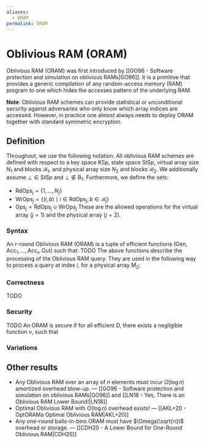 ```yaml
---
aliases:
  - ORAM
permalink: ORAM
---
```

# Oblivious RAM (ORAM)
Oblivious RAM (ORAM) was first introduced by [[GO96 - Software protection and simulation on oblivious RAMs|GO96]]. It is a primitive that provides a generic compilation of any random-access memory (RAM) program to one which hides the accesses pattern of the underlying RAM.

**Note**: Oblivious RAM schemes can provide statistical or unconditional security against adversaries who only know which array indices are accessed. However, in practice one almost always needs to deploy ORAM together with standard symmetric encryption.

## Definition
Throughout, we use the following notation. All oblivious RAM schemes are defined with respect to a key space $\mathsf{KSp}$, state space $\mathsf{StSp}$, virtual array size $N_1$ and blocks $\mathcal{B}_1$, and physical array size $N_2$ and blocks $\mathcal{B}_2$. We additionally assume $\bot \in \mathsf{StSp}$ and $\bot \notin \mathsf{B}_1$. Furthermore, we define the sets:
- $\mathsf{RdOps}_j = \{1, \ldots, N_j\}$
- $\mathsf{WrOps}_j = \{(i, b) \mid i \in \mathsf{RdOps}_j, b \in \mathcal{B}_j\}$
- $\mathsf{Ops}_j = \mathsf{RdOps}_j \cup \mathsf{WrOps}_j$
These are the allowed operations for the virtual array ($j = 1$) and the physical array ($j = 2$).
### Syntax
An $r$-round Oblivious RAM (ORAM) is a tuple of efficient functions $(\mathsf{Gen}, \mathsf{Acc}_1, \ldots, \mathsf{Acc}_r, \mathsf{Out})$ such that:
TODO
The above functions describe the processing of the Oblivious RAM query. They are used in the following way to process a query at index $i$, for a physical array $M_2$:

### Correctness
TODO

### Security
TODO
An ORAM is secure if for all efficient $\mathsf{D}$, there exists a negligible function $\nu$, such that

### Variations


## Other results
- Any Oblivious RAM over an array of $n$ elements must incur $\Omega(\log n)$ amortized overhead blow-up. — [[GO96 - Software protection and simulation on oblivious RAMs|GO96]] and [[LN18 - Yes, There is an Oblivious RAM Lower Bound!|LN18]]
- Optimal Oblivious RAM with $O(\log n)$ overhead exists! — [[AKL+20 - OptORAMa Optimal Oblivious RAM|AKL+20]]
- Any one-round balls-in-bins ORAM must have $\Omega(\sqrt{n})$ overhead or storage. — [[CDH20 - A Lower Bound for One-Round Oblivious RAM|CDH20]]